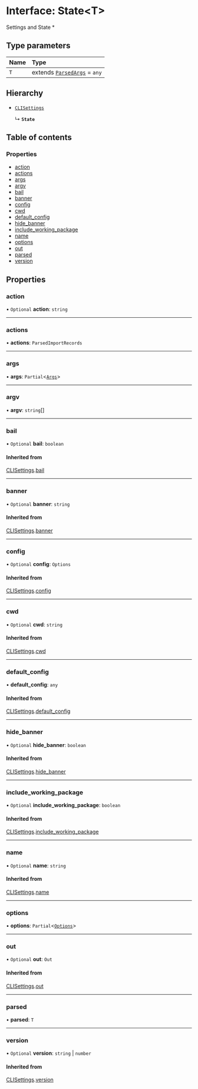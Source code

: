 # Interface: State<T\>

Settings and State *

## Type parameters

| Name | Type |
| :------ | :------ |
| `T` | extends [`ParsedArgs`](ParsedArgs.md) = `any` |

## Hierarchy

- [`CLISettings`](CLISettings.md)

  ↳ **`State`**

## Table of contents

### Properties

- [action](State.md#action)
- [actions](State.md#actions)
- [args](State.md#args)
- [argv](State.md#argv)
- [bail](State.md#bail)
- [banner](State.md#banner)
- [config](State.md#config)
- [cwd](State.md#cwd)
- [default\_config](State.md#default_config)
- [hide\_banner](State.md#hide_banner)
- [include\_working\_package](State.md#include_working_package)
- [name](State.md#name)
- [options](State.md#options)
- [out](State.md#out)
- [parsed](State.md#parsed)
- [version](State.md#version)

## Properties

### action

• `Optional` **action**: `string`

___

### actions

• **actions**: `ParsedImportRecords`

___

### args

• **args**: `Partial`<[`Args`](../README.md#args)\>

___

### argv

• **argv**: `string`[]

___

### bail

• `Optional` **bail**: `boolean`

#### Inherited from

[CLISettings](CLISettings.md).[bail](CLISettings.md#bail)

___

### banner

• `Optional` **banner**: `string`

#### Inherited from

[CLISettings](CLISettings.md).[banner](CLISettings.md#banner)

___

### config

• `Optional` **config**: `Options`

#### Inherited from

[CLISettings](CLISettings.md).[config](CLISettings.md#config)

___

### cwd

• `Optional` **cwd**: `string`

#### Inherited from

[CLISettings](CLISettings.md).[cwd](CLISettings.md#cwd)

___

### default\_config

• **default\_config**: `any`

#### Inherited from

[CLISettings](CLISettings.md).[default_config](CLISettings.md#default_config)

___

### hide\_banner

• `Optional` **hide\_banner**: `boolean`

#### Inherited from

[CLISettings](CLISettings.md).[hide_banner](CLISettings.md#hide_banner)

___

### include\_working\_package

• `Optional` **include\_working\_package**: `boolean`

#### Inherited from

[CLISettings](CLISettings.md).[include_working_package](CLISettings.md#include_working_package)

___

### name

• `Optional` **name**: `string`

#### Inherited from

[CLISettings](CLISettings.md).[name](CLISettings.md#name)

___

### options

• **options**: `Partial`<[`Options`](../README.md#options)\>

___

### out

• `Optional` **out**: `Out`

#### Inherited from

[CLISettings](CLISettings.md).[out](CLISettings.md#out)

___

### parsed

• **parsed**: `T`

___

### version

• `Optional` **version**: `string` \| `number`

#### Inherited from

[CLISettings](CLISettings.md).[version](CLISettings.md#version)
